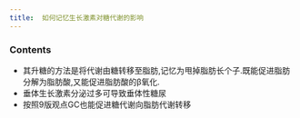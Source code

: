 ```yaml
---
title:  如何记忆生长激素对糖代谢的影响
--- 
```


### Contents
- 其升糖的方法是将代谢由糖转移至脂肪,记忆为甩掉脂肪长个子.既能促进脂肪分解为脂肪酸,又能促进脂肪酸的β氧化.
- 垂体生长激素分泌过多可导致垂体性糖尿
- 按照9版观点GC也能促进糖代谢向脂肪代谢转移

